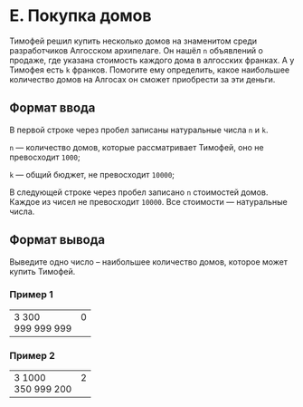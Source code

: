 # E. Покупка домов

Тимофей решил купить несколько домов на знаменитом среди разработчиков Алгосском архипелаге. Он нашёл `n` объявлений 
о продаже, где указана стоимость каждого дома в алгосских франках. А у Тимофея есть `k` франков. Помогите ему определить, 
какое наибольшее количество домов на Алгосах он сможет приобрести за эти деньги.

## Формат ввода

В первой строке через пробел записаны натуральные числа `n` и `k`.

`n` — количество домов, которые рассматривает Тимофей, оно не превосходит `1000`;

`k` — общий бюджет, не превосходит `10000`;

В следующей строке через пробел записано `n` стоимостей домов. Каждое из чисел не превосходит `10000`. 
Все стоимости — натуральные числа.

## Формат вывода

Выведите одно число – наибольшее количество домов, которое может купить Тимофей.

### Пример 1

<table>
<tr>
<td>
3 300<br>
999 999 999
</td>
<td>
0
<br>
<br>
</td>
</tr></table>

### Пример 2

<table>
<tr>
<td>
3 1000<br>
350 999 200
</td>
<td>
2
<br>
<br>
</td>
</tr></table>